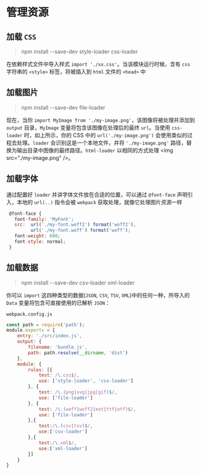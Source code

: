 管理资源
========================

加载 `CSS`
--------------

>npm install --save-dev style-loader css-loader

在依赖样式文件中导入样式 `import './xx.css'`。当该模块运行时候，含有 `css` 字符串的 `<style>` 标签，将被插入到 `html` 文件的 `<head>` 中

加载图片
---------------------

>npm install --save-dev file-loader

现在，当你 `import MyImage from './my-image.png'`，该图像将被处理并添加到 `output` 目录，`MyImage` 变量将包含该图像在处理后的最终 `url`。当使用 `css-loader` 时，如上所示，你的 CSS 中的 `url('./my-image.png')` 会使用类似的过程去处理。`loader` 会识别这是一个本地文件，并将 `'./my-image.png'` 路径，替换为输出目录中图像的最终路径。`html-loader` 以相同的方式处理 \<img src="./my-image.png" />。

加载字体
---------------------

通过配置好 `loader` 并讲字体文件放在合适的位置，可以通过 `@font-face` 声明引入，本地的 `url(..)` 指令会被 `webpack` 获取处理，就像它处理图片资源一样

```javascript
 @font-face {
   font-family: 'MyFont';
   src:  url('./my-font.woff2') format('woff2'),
         url('./my-font.woff') format('woff');
   font-weight: 600;
   font-style: normal;
 }
```

加载数据
---------------------

>npm install --save-dev csv-loader xml-loader

你可以 `import` 这四种类型的数据(`JSON`, `CSV`, `TSV`, `XML`)中的任何一种，所导入的 `Data` 变量将包含可直接使用的已解析 `JSON`：

`webpack.config.js`

```javascript
const path = require('path');
module.exports = {
    entry: './src/index.js',
    output: {
        filename: 'bundle.js',
        path: path.resolve(__dirname, 'dist')
    },
    module: {
        rules: [{
            test: /\.css$/,
            use: ['style-loader', 'css-loader']
        }, {
            test: /\.(png|svg|jpg|gif)$/,
            use: ['file-loader']
        }, {
            test: /\.(woff|woff2|eot|ttf|otf)$/,
            use: ['file-loader']
        },{
            test:/\.(csv|tsv)$/,
            use:['csv-loader']
        },{
            test:/\.xml$/,
            use:['xml-loader']
        }]
    }
}
```